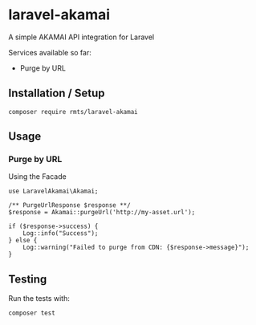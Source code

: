 # laravel-akamai

A simple AKAMAI API integration for Laravel

Services available so far:

- Purge by URL

## Installation / Setup

`composer require rmts/laravel-akamai`

## Usage

### Purge by URL

Using the Facade

```
use LaravelAkamai\Akamai;

/** PurgeUrlResponse $response **/
$response = Akamai::purgeUrl('http://my-asset.url');

if ($response->success) {
    Log::info("Success");
} else {
    Log::warning("Failed to purge from CDN: {$response->message}");
}
```

## Testing

Run the tests with:

``` bash
composer test
```